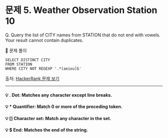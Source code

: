 # 문제 5. Weather Observation Station 10

Q. Query the list of CITY names from STATION that do not end with vowels. <br>
Your result cannot contain duplicates.

🔑 문제 풀이
```mysql
SELECT DISTINCT CITY
FROM STATION
WHERE CITY NOT REGEXP '.*[aeiou]$'
```

출처: [HackerRank 문제 보기](https://www.hackerrank.com/challenges/weather-observation-station-10/problem?isFullScreen=true)

-----

#### 💡 . Dot: Matches any character except line breaks.
#### 💡 * Quantifier: Match 0 or more of the preceding token.
#### 💡 [] Character set: Match any character in the set. 
#### 💡 $ End: Matches the end of the string.
